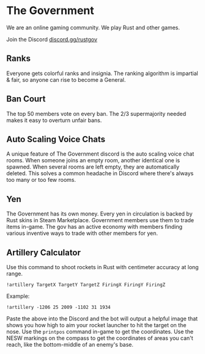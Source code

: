 # The Government

We are an online gaming community. We play Rust and other games.

Join the Discord [discord.gg/rustgov](https://discord.gg/rustgov)

## Ranks

Everyone gets colorful ranks and insignia. The ranking algorithm is impartial & fair, so anyone can rise to become a General.

## Ban Court

The top 50 members vote on every ban. The 2/3 supermajority needed makes it easy to overturn unfair bans.

## Auto Scaling Voice Chats

A unique feature of The Government discord is the auto scaling voice chat rooms. When someone joins an empty room, another identical one is spawned. When several rooms are left empty, they are automatically deleted. This solves a common headache in Discord where there's always too many or too few rooms.

## Yen

The Government has its own money. Every yen in circulation is backed by Rust skins in Steam Marketplace. Government members use them to trade items in-game. The gov has an active economy with members finding various inventive ways to trade with other members for yen.

## Artillery Calculator

Use this command to shoot rockets in Rust with centimeter accuracy at long range.
```
!artillery TargetX TargetY TargetZ FiringX FiringY FiringZ
```
Example:
```
!artillery -1206 25 2009 -1102 31 1934
```
Paste the above into the Discord and the bot will output a helpful image that shows you how high to aim your rocket launcher to hit the target on the nose. Use the `printpos` command in-game to get the coordinates. Use the NESW markings on the compass to get the coordinates of areas you can't reach, like the bottom-middle of an enemy's base.
